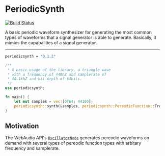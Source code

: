# PeriodicSynth
[![Build Status](https://travis-ci.org/shin-ts/periodicsynth.svg?branch=master)](https://travis-ci.org/shin-ts/periodicsynth)

A basic periodic waveform synthesizer for generating the most common types of waveforms that a signal generator is able to generate. Basically, it mimics the capabalities of a signal generator.

---

```bash
periodicsynth = "0.1.2"
```

```rust
/**
 * A basic usage of the library, a triangle wave
 * with a frequency of 440hZ and samplerate of
 * 44.1khZ and bit-depth of 64bits.
 */
use periodicsynth;

fn main() {
    let mut samples = vec![0f64; 44100];
    periodicsynth::synth(&samples, periodicsynth::PereodicFunction::Traingle, 440.0);
}
```


## Motivation
The WebAudio API's [`OscillatorNode`](https://developer.mozilla.org/en-US/docs/Web/API/OscillatorNode) generates pereodic waveforms on demand with several types of pereodic function types with arbitary frequency and samplerate.
